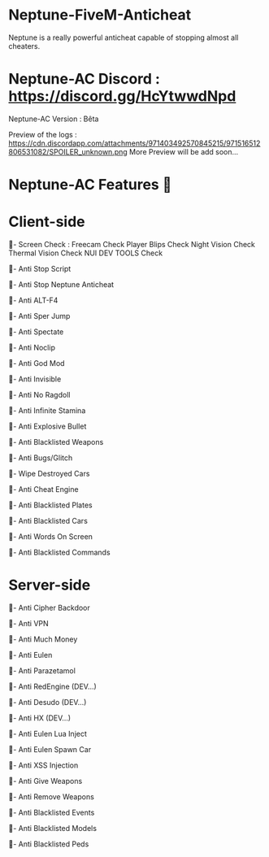 # Neptune-FiveM-Anticheat
Neptune is a really powerful anticheat capable of stopping almost all cheaters.

# Neptune-AC Discord : https://discord.gg/HcYtwwdNpd

Neptune-AC Version : Bêta

Preview of the logs : https://cdn.discordapp.com/attachments/971403492570845215/971516512806531082/SPOILER_unknown.png
More Preview will be add soon...

# Neptune-AC Features 🌊

# Client-side 

🌊- Screen Check :
         Freecam Check
         Player Blips Check
         Night Vision Check
         Thermal Vision Check
         NUI DEV TOOLS Check
         
🌊- Anti Stop Script

🌊- Anti Stop Neptune Anticheat
 
🌊- Anti ALT-F4

🌊- Anti Sper Jump

🌊- Anti Spectate

🌊- Anti Noclip

🌊- Anti God Mod

🌊- Anti Invisible

🌊- Anti No Ragdoll

🌊- Anti Infinite Stamina

🌊- Anti Explosive Bullet

🌊- Anti Blacklisted Weapons

🌊- Anti Bugs/Glitch

🌊- Wipe Destroyed Cars

🌊- Anti Cheat Engine

🌊- Anti Blacklisted Plates

🌊- Anti Blacklisted Cars

🌊- Anti Words On Screen

🌊- Anti Blacklisted Commands

# Server-side 

🔱- Anti Cipher Backdoor

🔱- Anti VPN

🔱- Anti Much Money

🔱- Anti Eulen

🔱- Anti Parazetamol

🔱- Anti RedEngine (DEV...)

🔱- Anti Desudo (DEV...)

🔱- Anti HX (DEV...)

🔱- Anti Eulen Lua Inject

🔱- Anti Eulen Spawn Car

🔱- Anti XSS Injection

🔱- Anti Give Weapons

🔱- Anti Remove Weapons

🔱- Anti Blacklisted Events

🔱- Anti Blacklisted Models

🔱- Anti Blacklisted Peds




